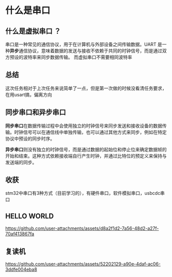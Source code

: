 # 什么是串口
## 什么是虚拟串口 ？
串口是一种常见的通信协议，用于在计算机与外部设备之间传输数据。UART 是一种**异步**通信协议，意味着数据的发送与接收不依赖于共同的时钟信号，而是通过双方预设的波特率来同步数据传输。
而虚拟串口不需要相同波特率

## 总结
这次任务相对于上次任务来说简单了一点，但是第一次做的时候没看清任务要求，在用usart搞，偏离方向
## 同步串口和异步串口
**同步串口**在数据传输过程中会使用独立的时钟信号来同步发送和接收设备的数据传输。时钟信号可以在通信线中单独传输，也可以通过其他方式来同步，例如在特定协议中预设的同步时序。     

**异步串口**则没有独立的时钟信号，而是通过数据的起始位和停止位来确定数据帧的开始和结束。这种方式依赖接收端自行产生时钟，并通过比特位的预定义来保持与发送端的同步。

## 收获
stm32中串口有3种方式（目前学习的），有硬件串口，软件模拟串口，usbcdc串口

## HELLO WORLD
https://github.com/user-attachments/assets/d8a2f1d2-7a56-48d2-a27f-70af413867fa

## 复读机
https://github.com/user-attachments/assets/52202129-a90e-4daf-ac06-3ddfe004eba8

